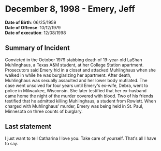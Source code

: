 # December 8, 1998 - Emery, Jeff

**Date of Birth**: 06/25/1959<br/>
**Date of Offense**: 10/12/1979<br/>
**Date of execution**: 12/08/1998<br/>

## Summary of Incident
Convicted in the October 1979 stabbing death of 19-year-old LaShan Muhlinghaus, a Texas A&M student, at her College Station apartment. Prosecutors said Emery hid in a closet and attacked Muhlinghaus when she walked in while he was burglarizing her apartment. After death, Muhlinghaus was sexually assaulted and her lower body mutilated. The case went unsolved for four years until Emery's ex-wife, Debra, went to police in Milwaukee, Wisconsin. She later testified that her ex-husband came home the night of the murder covered with blood. Two of his friends testified that he admitted killing Muhlinghaus, a student from Rowlett. When charged with Muhlinghaus' murder, Emery was being held in St. Paul, Minnesota on three counts of burglary.

## Last statement
I just want to tell Catharina I love you. Take care of yourself. That's all I have to say.